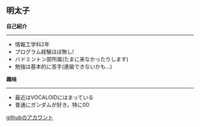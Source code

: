 ## 明太子
**自己紹介**

***
  * 情報工学科2年
  * プログラム経験ほぼ無し!
  * バドミントン部所属(たまに来なかったりします)
  * 勉強は基本的に苦手(進級できないかも…)

**趣味**

***
  * 最近はVOCALOIDにはまっている
  * 普通にガンダムが好き。特に00


[githubのアカウント](https://github.com/Miyawaki-raku)
 

